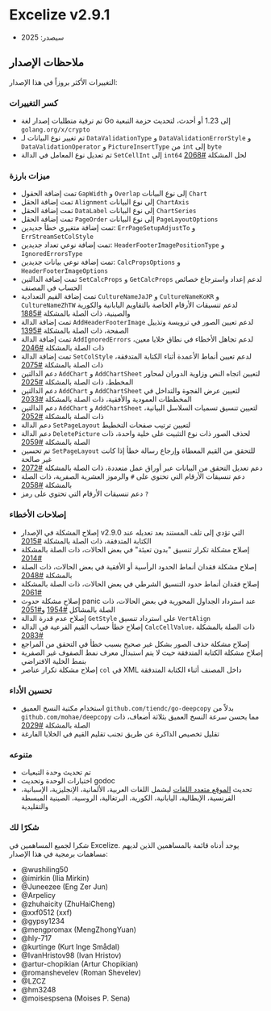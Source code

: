 # Excelize v2.9.1

* سيصدر: 2025

## ملاحظات الإصدار

التغييرات الأكثر بروزاً في هذا الإصدار:

### كسر التغييرات

* تم ترقية متطلبات إصدار لغة Go إلى 1.23 أو أحدث، لتحديث حزمة التبعية `golang.org/x/crypto`
* تم تغيير نوع البيانات لـ `DataValidationType` و `DataValidationErrorStyle` و `DataValidationOperator` و `PictureInsertType` من `int` إلى `byte`
* تم تعديل نوع المعامل في الدالة `SetCellInt` إلى `int64` لحل المشكلة [#2068](https://github.com/xuri/excelize/issues/2068)

### ميزات بارزة

* تمت إضافة الحقول `GapWidth` و `Overlap` إلى نوع البيانات `Chart`
* تمت إضافة الحقل `Alignment` إلى نوع البيانات `ChartAxis`
* تمت إضافة الحقل `DataLabel` إلى نوع البيانات `ChartSeries`
* تمت إضافة الحقل `PageOrder` إلى نوع البيانات `PageLayoutOptions`
* تمت إضافة متغيري خطأ جديدين: `ErrPageSetupAdjustTo` و `ErrStreamSetColStyle`
* تمت إضافة نوعي تعداد جديدين: `HeaderFooterImagePositionType` و `IgnoredErrorsType`
* تمت إضافة نوعي بيانات جديدين: `CalcPropsOptions` و `HeaderFooterImageOptions`
* تمت إضافة الدالتين `SetCalcProps` و `GetCalcProps` لدعم إعداد واسترجاع خصائص الحساب في المصنف
* تمت إضافة القيم التعدادية `CultureNameJaJP` و `CultureNameKoKR` و `CultureNameZhTW` لدعم تنسيقات الأرقام الخاصة بالتقاويم اليابانية والكورية والصينية، ذات الصلة بالمشكلة [#1885](https://github.com/xuri/excelize/issues/1885)
* تمت إضافة الدالة `AddHeaderFooterImage` لدعم تعيين الصور في ترويسة وتذييل الصفحة، ذات الصلة بالمشكلة [#1395](https://github.com/xuri/excelize/issues/1395)
* تمت إضافة الدالة `AddIgnoredErrors` لدعم تجاهل الأخطاء في نطاق خلايا معين، ذات الصلة بالمشكلة [#2046](https://github.com/xuri/excelize/issues/2046)
* تمت إضافة الدالة `SetColStyle` لدعم تعيين أنماط الأعمدة أثناء الكتابة المتدفقة، ذات الصلة بالمشكلة [#2075](https://github.com/xuri/excelize/issues/2075)
* دعم الدالتين `AddChart` و `AddChartSheet` لتعيين اتجاه النص وزاوية الدوران لمحاور المخطط، ذات الصلة بالمشكلة [#2025](https://github.com/xuri/excelize/issues/2025)
* دعم الدالتين `AddChart` و `AddChartSheet` لتعيين عرض الفجوة والتداخل في المخططات العمودية والأفقية، ذات الصلة بالمشكلة [#2033](https://github.com/xuri/excelize/issues/2033)
* دعم الدالتين `AddChart` و `AddChartSheet` لتعيين تنسيق تسميات السلاسل البيانية، ذات الصلة بالمشكلة [#2052](https://github.com/xuri/excelize/issues/2052)
* دعم الدالة `SetPageLayout` لتعيين ترتيب صفحات التخطيط
* دعم الدالة `DeletePicture` لحذف الصور ذات نوع التثبيت على خلية واحدة، ذات الصلة بالمشكلة [#2059](https://github.com/xuri/excelize/issues/2059)
* تم تحسين `SetPageLayout` للتحقق من القيم المعطاة وإرجاع رسالة خطأ إذا كانت غير صالحة
* دعم تعديل التحقق من البيانات عبر أوراق عمل متعددة، ذات الصلة بالمشكلة [#2072](https://github.com/xuri/excelize/issues/2072)
* دعم تنسيقات الأرقام التي تحتوي على `#` والرموز العشرية الصفرية، ذات الصلة بالمشكلة [#2058](https://github.com/xuri/excelize/issues/2058)
* دعم تنسيقات الأرقام التي تحتوي على رمز `?`

### إصلاحات الأخطاء

* إصلاح المشكلة في الإصدار v2.9.0 التي تؤدي إلى تلف المستند بعد تعديله عند الكتابة المتدفقة، ذات الصلة بالمشكلة [#2015](https://github.com/xuri/excelize/issues/2015)
* إصلاح مشكلة تكرار تنسيق "بدون تعبئة" في بعض الحالات، ذات الصلة بالمشكلة [#2014](https://github.com/xuri/excelize/issues/2014)
* إصلاح مشكلة فقدان أنماط الحدود الرأسية أو الأفقية في بعض الحالات، ذات الصلة بالمشكلة [#2048](https://github.com/xuri/excelize/issues/2048)
* إصلاح فقدان أنماط حدود التنسيق الشرطي في بعض الحالات، ذات الصلة بالمشكلة [#2061](https://github.com/xuri/excelize/issues/2061)
* إصلاح مشكلة حدوث panic عند استرداد الجداول المحورية في بعض الحالات، ذات الصلة بالمشاكل [#1954](https://github.com/xuri/excelize/issues/1954) و[#2051](https://github.com/xuri/excelize/issues/2051)
* إصلاح عدم قدرة الدالة `GetStyle` على استرداد تنسيق `VertAlign`
* إصلاح خطأ حساب القيم الفرعية في الدالة `CalcCellValue`، ذات الصلة بالمشكلة [#2083](https://github.com/xuri/excelize/issues/2083)
* إصلاح مشكلة حذف الصور بشكل غير صحيح بسبب خطأ في التحقق من المراجع
* إصلاح مشكلة الكتابة المتدفقة حيث لا يتم استبدال معرف نمط الصفوف غير الصفرية بنمط الخلية الافتراضي
* إصلاح مشكلة تكرار عناصر `col` في XML داخل المصنف أثناء الكتابة المتدفقة

### تحسين الأداء

* استخدام مكتبة النسخ العميق `github.com/tiendc/go-deepcopy` بدلاً من `github.com/mohae/deepcopy` مما يحسن سرعة النسخ العميق بثلاثة أضعاف، ذات الصلة بالمشكلة [#2029](https://github.com/xuri/excelize/issues/2029)
* تقليل تخصيص الذاكرة عن طريق تجنب تقليم القيم في الخلايا الفارغة

### متنوعه

* تم تحديث وحدة التبعيات
* اختبارات الوحدة وتحديث godoc
* تحديث [الموقع متعدد اللغات](https://xuri.me/excelize) ليشمل اللغات العربية، الألمانية، الإنجليزية، الإسبانية، الفرنسية، الإيطالية، اليابانية، الكورية، البرتغالية، الروسية، الصينية المبسطة والتقليدية

### شكرًا لك

شكرا لجميع المساهمين في Excelize. يوجد أدناه قائمة بالمساهمين الذين لديهم مساهمات برمجية في هذا الإصدار:

* @wushiling50
* @imirkin (Ilia Mirkin)
* @Juneezee (Eng Zer Jun)
* @Arpelicy
* @zhuhaicity (ZhuHaiCheng)
* @xxf0512 (xxf)
* @gypsy1234
* @mengpromax (MengZhongYuan)
* @hly-717
* @kurtinge (Kurt Inge Smådal)
* @IvanHristov98 (Ivan Hristov)
* @artur-chopikian (Artur Chopikian)
* @romanshevelev (Roman Shevelev)
* @LZCZ
* @hm3248
* @moisespsena (Moises P. Sena)
